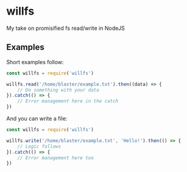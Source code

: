 # willfs
My take on promisified fs read/write in NodeJS

## Examples
Short examples follow:

```js
const willfs = require('willfs')

willfs.read('/home/blaster/example.txt').then((data) => {
    // Do something with your data
}).catch(() => {
    // Error management here in the catch
})
```

And you can write a file:

```js
const willfs = require('willfs')

willfs.write('/home/blaster/example.txt', 'Hello!').then(() => {
    // Logic follows
}).catch(() => {
    // Error management here too
})
```
